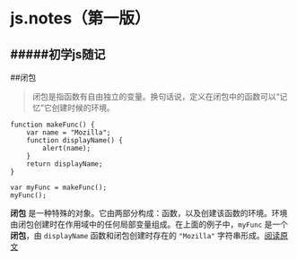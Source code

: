 # js.notes（第一版）

#####初学js随记
-----

##闭包

> 闭包是指函数有自由独立的变量。换句话说，定义在闭包中的函数可以“记忆”它创建时候的环境。

	function makeFunc() {
		var name = "Mozilla";
		function displayName() {
			alert(name);
		}
		return displayName;
	}
	
	var myFunc = makeFunc();
	myFunc();

**闭包** 是一种特殊的对象。它由两部分构成：函数，以及创建该函数的环境。环境由闭包创建时在作用域中的任何局部变量组成。在上面的例子中，`myFunc` 是一个**闭包**，由 `displayName` 函数和闭包创建时存在的 `"Mozilla"` 字符串形成。[阅读原文](https://developer.mozilla.org/zh-CN/docs/Web/JavaScript/Closures)
